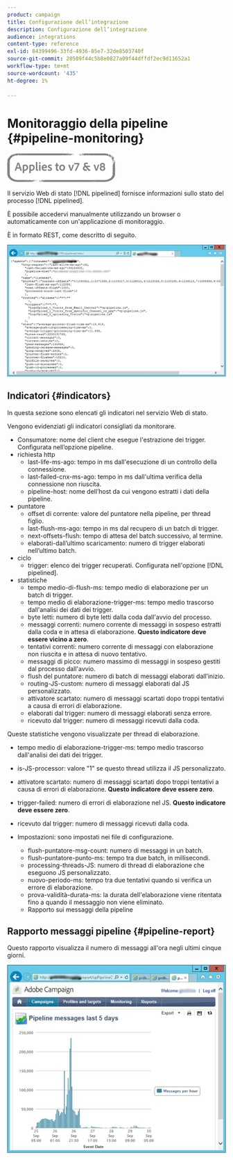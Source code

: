 ```yaml
---
product: campaign
title: Configurazione dell’integrazione
description: Configurazione dell’integrazione
audience: integrations
content-type: reference
exl-id: 84399496-33fd-4936-85e7-32de8503740f
source-git-commit: 20509f44c5b8e0827a09f44dffdf2ec9d11652a1
workflow-type: tm+mt
source-wordcount: '435'
ht-degree: 1%

---
```


# Monitoraggio della pipeline {#pipeline-monitoring}

![](../../assets/common.svg)

Il servizio Web di stato [!DNL pipelined] fornisce informazioni sullo stato del processo [!DNL pipelined].

È possibile accedervi manualmente utilizzando un browser o automaticamente con un&#39;applicazione di monitoraggio.

È in formato REST, come descritto di seguito.

![](assets/triggers_8.png)

## Indicatori {#indicators}

In questa sezione sono elencati gli indicatori nel servizio Web di stato.

Vengono evidenziati gli indicatori consigliati da monitorare.

* Consumatore: nome del client che esegue l&#39;estrazione dei trigger. Configurata nell’opzione pipeline.
* richiesta http
   * last-life-ms-ago: tempo in ms dall&#39;esecuzione di un controllo della connessione.
   * last-failed-cnx-ms-ago: tempo in ms dall&#39;ultima verifica della connessione non riuscita.
   * pipeline-host: nome dell’host da cui vengono estratti i dati della pipeline.
* puntatore
   * offset di corrente: valore del puntatore nella pipeline, per thread figlio.
   * last-flush-ms-ago: tempo in ms dal recupero di un batch di trigger.
   * next-offsets-flush: tempo di attesa del batch successivo, al termine.
   * elaborati-dall’ultimo scaricamento: numero di trigger elaborati nell’ultimo batch.
* ciclo
   * trigger: elenco dei trigger recuperati. Configurata nell&#39;opzione [!DNL pipelined].
* statistiche
   * tempo medio-di-flush-ms: tempo medio di elaborazione per un batch di trigger.
   * tempo medio di elaborazione-trigger-ms: tempo medio trascorso dall&#39;analisi dei dati dei trigger.
   * byte letti: numero di byte letti dalla coda dall&#39;avvio del processo.
   * messaggi correnti: numero corrente di messaggi in sospeso estratti dalla coda e in attesa di elaborazione. **Questo indicatore deve essere vicino a zero**.
   * tentativi correnti: numero corrente di messaggi con elaborazione non riuscita e in attesa di nuovo tentativo.
   * messaggi di picco: numero massimo di messaggi in sospeso gestiti dal processo dall&#39;avvio.
   * flush del puntatore: numero di batch di messaggi elaborati dall’inizio.
   * routing-JS-custom: numero di messaggi elaborati dal JS personalizzato.
   * attivatore scartato: numero di messaggi scartati dopo troppi tentativi a causa di errori di elaborazione.
   * elaborati dal trigger: numero di messaggi elaborati senza errore.
   * ricevuto dal trigger: numero di messaggi ricevuti dalla coda.

Queste statistiche vengono visualizzate per thread di elaborazione.

* tempo medio di elaborazione-trigger-ms: tempo medio trascorso dall&#39;analisi dei dati dei trigger.
* is-JS-processor: valore &quot;1&quot; se questo thread utilizza il JS personalizzato.
* attivatore scartato: numero di messaggi scartati dopo troppi tentativi a causa di errori di elaborazione. **Questo indicatore deve essere zero**.
* trigger-failed: numero di errori di elaborazione nel JS. **Questo indicatore deve essere zero**.
* ricevuto dal trigger: numero di messaggi ricevuti dalla coda.

* Impostazioni: sono impostati nei file di configurazione.
   * flush-puntatore-msg-count: numero di messaggi in un batch.
   * flush-puntatore-punto-ms: tempo tra due batch, in millisecondi.
   * processing-threads-JS: numero di thread di elaborazione che eseguono JS personalizzato.
   * nuovo-periodo-ms: tempo tra due tentativi quando si verifica un errore di elaborazione.
   * prova-validità-durata-ms: la durata dell&#39;elaborazione viene ritentata fino a quando il messaggio non viene eliminato.
   * Rapporto sui messaggi della pipeline

## Rapporto messaggi pipeline {#pipeline-report}

Questo rapporto visualizza il numero di messaggi all&#39;ora negli ultimi cinque giorni.

![](assets/triggers_9.png)
